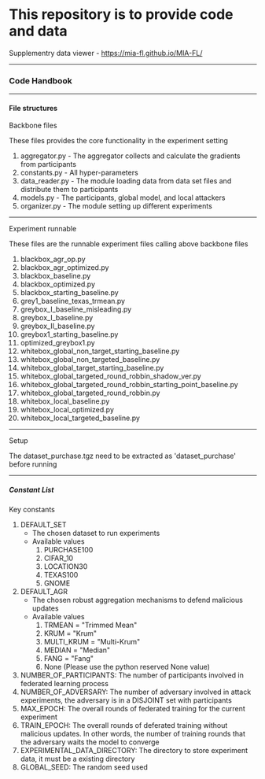 # This repository is to provide code and data 

Supplementry data viewer \- https://mia-fl.github.io/MIA-FL/

* * *

### Code Handbook

* * *


#### File structures

Backbone files

These files provides the core functionality in the experiment setting

1.  aggregator.py \- The aggregator collects and calculate the gradients from participants
2.  constants.py \- All hyper-parameters
3.  data\_reader.py \- The module loading data from data set files and distribute them to participants
4.  models.py \- The participants, global model, and local attackers
5.  organizer.py \- The module setting up different experiments

* * *

Experiment runnable

These files are the runnable experiment files calling above backbone files

1.  blackbox\_agr\_op.py
2.  blackbox\_agr\_optimized.py
3.  blackbox\_baseline.py
4.  blackbox\_optimized.py
5.  blackbox\_starting\_baseline.py
6.  grey1\_baseline\_texas\_trmean.py
7.  greybox\_I\_baseline\_misleading.py
8.  greybox\_I\_baseline.py
9.  greybox\_II\_baseline.py
10.  greybox1\_starting\_baseline.py
11.  optimized\_greybox1.py
12.  whitebox\_global\_non\_target\_starting\_baseline.py
13.  whitebox\_global\_non\_targeted\_baseline.py
14.  whitebox\_global\_target\_starting\_baseline.py
15.  whitebox\_global\_targeted\_round\_robbin\_shadow\_ver.py
16.  whitebox\_global\_targeted\_round\_robbin\_starting\_point\_baseline.py
17.  whitebox\_global\_targeted\_round\_robbin.py
18.  whitebox\_local\_baseline.py
19.  whitebox\_local\_optimized.py
20.  whitebox\_local\_targeted\_baseline.py

* * *

Setup

The dataset\_purchase.tgz need to be extracted as 'dataset\_purchase' before running

* * *

##### Constant List

Key constants

1.  DEFAULT\_SET
    *   The chosen dataset to run experiments
    *   Available values
        1.  PURCHASE100
        2.  CIFAR\_10
        3.  LOCATION30
        4.  TEXAS100
        5.  GNOME
2.  DEFAULT\_AGR
    *   The chosen robust aggregation mechanisms to defend malicious updates
    *   Available values
        1.  TRMEAN = "Trimmed Mean"
        2.  KRUM = "Krum"
        3.  MULTI\_KRUM = "Multi-Krum"
        4.  MEDIAN = "Median"
        5.  FANG = "Fang"
        6.  None (Please use the python reserved None value)
3.  NUMBER\_OF\_PARTICIPANTS: The number of participants involved in federated learning process
4.  NUMBER\_OF\_ADVERSARY: The number of adversary involved in attack experiments, the adversary is in a DISJOINT set with participants
5.  MAX\_EPOCH: The overall rounds of federated training for the current experiment
6.  TRAIN\_EPOCH: The overall rounds of deferated training without malicious updates. In other words, the number of training rounds that the adversary waits the model to converge
7.  EXPERIMENTAL\_DATA\_DIRECTORY: The directory to store experiment data, it must be a existing directory
8.  GLOBAL\_SEED: The random seed used
